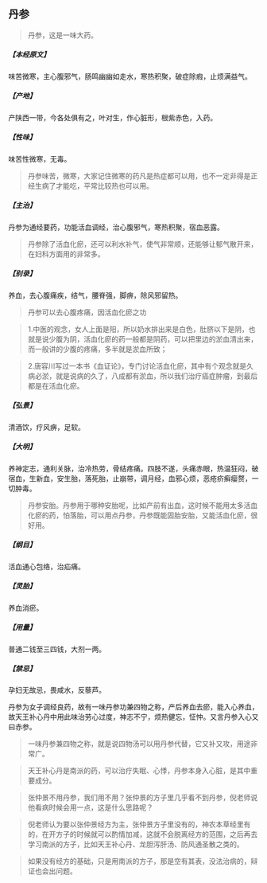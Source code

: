 ## 丹参

> 丹参，这是一味大药。

##### 【本经原文】
味苦微寒，主心腹邪气，肠鸣幽幽如走水，寒热积聚，破症除瘕，止烦满益气。
##### 【产地】
产陕西一带，今各处俱有之，叶对生，作心脏形，根紫赤色，入药。
##### 【性味】
味苦性微寒，无毒。

> 丹参味苦，微寒，大家记住微寒的药凡是热症都可以用，也不一定非得是正经生病了才能吃，平常比较热也可以用。

##### 【主治】
丹参为通经要药，功能活血调经，治心腹邪气，寒热积聚，宿血恶露。

> 丹参除了活血化瘀，还可以利水补气，使气非常顺，还能够让郁气散开来，在妇科方面用的非常多。

##### 【别录】
养血，去心腹痛疾，结气，腰脊强，脚痹，除风邪留热。

> 丹参可以去心腹疼痛，因活血化瘀之功

> 1.中医的观念，女人上面是阳，所以奶水排出来是白色，肚脐以下是阴，也就是说少腹为阴，活血化瘀的药一般都是阴药，可以把里边的淤血清出来，而一般讲的少腹的疼痛，多半就是淤血所致；

> 2.唐容川写过一本书《血证论》，专门讨论活血化瘀，其中有个观念就是久病必淤，就是说病的久了，八成都有淤血，所以我们治疗癌症肿瘤，到最后都是在活血化瘀。

##### 【弘景】
清酒饮，疗风痹，足软。
##### 【大明】
养神定志，通利关脉，治冷热劳，骨结疼痛。四肢不遂，头痛赤眼，热温狂闷，破宿血，生新血，安生胎，落死胎，止崩带，调月经，血邪心烦，恶疮疥癣瘿赘，一切肿毒。

> 丹参安胎。丹参用于哪种安胎呢，比如产前有出血，这时候不能用太多活血化瘀的药，怕落胎，可以用点丹参，丹参既能固胎安胎，又能活血化瘀，很好用。

##### 【纲目】
活血通心包络，治疝痛。
##### 【灵胎】
养血消瘀。
##### 【用量】
普通二钱至三四钱，大剂一两。
##### 【禁忌】
孕妇无故忌，畏咸水，反藜芦。

丹参为女子调经良药，故有一味丹参功兼四物之称，产后养血去瘀，能入心养血，故天王补心丹中用此味治劳心过度，神志不宁，烦热健忘，怔忡。又言丹参入心又曰赤参。

> 一味丹参兼四物之称，就是说四物汤可以用丹参代替，它又补又攻，用途非常广。

> 天王补心丹是南派的药，可以治疗失眠、心悸，丹参本身入心脏，是其中重要成分。

> 张仲景不用丹参，我们用不用？张仲景的方子里几乎看不到丹参，倪老师说他看病时候会用一点，这是什么思路呢？

> 倪老师认为要以张仲景经方为主，张仲景方子里没有的，神农本草经里有的，在开方子的时候就可以酌情加减，这就不会脱离经方的范围，之后再去学习南派的方子，比如天王补心丹、龙胆泻肝汤、防风通圣散之类的。

> 如果没有经方的基础，只是用南派的方子，那是空有其表，没法治病的，辩证也会出问题。